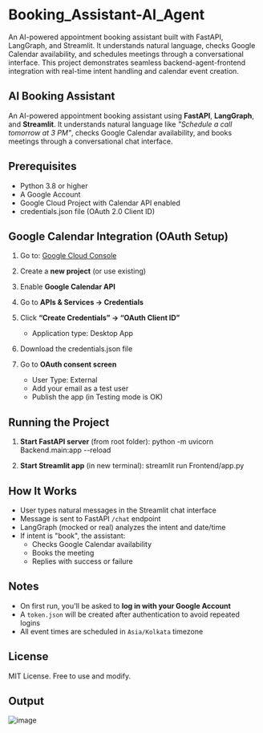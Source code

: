 # Booking_Assistant-AI_Agent
An AI-powered appointment booking assistant built with FastAPI, LangGraph, and Streamlit. It understands natural language, checks Google Calendar availability, and schedules meetings through a conversational interface. This project demonstrates seamless backend-agent-frontend integration with real-time intent handling and calendar event creation.

## AI Booking Assistant

An AI-powered appointment booking assistant using **FastAPI**, **LangGraph**, and **Streamlit**. It understands natural language like _"Schedule a call tomorrow at 3 PM"_, checks Google Calendar availability, and books meetings through a conversational chat interface.

## Prerequisites

- Python 3.8 or higher
- A Google Account
- Google Cloud Project with Calendar API enabled
- credentials.json file (OAuth 2.0 Client ID)

## Google Calendar Integration (OAuth Setup)

1. Go to: [Google Cloud Console](https://console.cloud.google.com/)
2. Create a **new project** (or use existing)
3. Enable **Google Calendar API**
4. Go to **APIs & Services → Credentials**
5. Click **“Create Credentials” → “OAuth Client ID”**
   - Application type: Desktop App
6. Download the credentials.json file

7. Go to **OAuth consent screen**
   - User Type: External
   - Add your email as a test user
   - Publish the app (in Testing mode is OK)

## Running the Project

1. **Start FastAPI server** (from root folder):
python -m uvicorn Backend.main:app --reload

2. **Start Streamlit app** (in new terminal):
streamlit run Frontend/app.py

## How It Works

- User types natural messages in the Streamlit chat interface
- Message is sent to FastAPI `/chat` endpoint
- LangGraph (mocked or real) analyzes the intent and date/time
- If intent is "book", the assistant:
  - Checks Google Calendar availability
  - Books the meeting
  - Replies with success or failure

##  Notes

- On first run, you'll be asked to **log in with your Google Account**
- A `token.json` will be created after authentication to avoid repeated logins
- All event times are scheduled in `Asia/Kolkata` timezone

##  License

MIT License. Free to use and modify.

## Output

![image](https://github.com/user-attachments/assets/bc3c34e9-d013-46d2-98ed-a6584020e42c)
